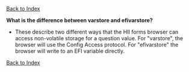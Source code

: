[Back to Index](../index.md)

**What is the difference between varstore and efivarstore?**  
- These describe two different ways that the HII forms browser can access non-volatile storage for a question value. For "varstore", the browser will use the Config Access protocol. For "efivarstore" the browser will write to an EFI variable directly.

[Back to Index](../index.md)

